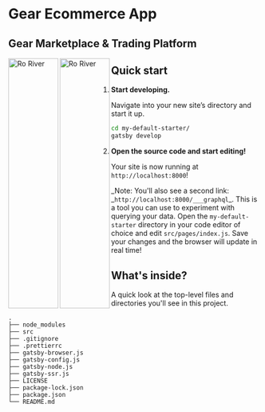 # Gear Ecommerce App
## Gear Marketplace & Trading Platform 
<img alt="Ro River" align="left" width="100" height="500" src="https://github.com/Foxhound401/gear_ecom_app/blob/master/home-page.png" />
<img alt="Ro River" align="left" width="100" height="500" src="https://github.com/Foxhound401/gear_ecom_app/blob/master/login-page.png" />

## Quick start

1.  **Start developing.**

    Navigate into your new site’s directory and start it up.

    ```sh
    cd my-default-starter/
    gatsby develop
    ```

1.  **Open the source code and start editing!**

    Your site is now running at `http://localhost:8000`!

    _Note: You'll also see a second link: _`http://localhost:8000/___graphql`\_. This is a tool you can use to experiment with querying your data.
    Open the `my-default-starter` directory in your code editor of choice and edit `src/pages/index.js`. Save your changes and the browser will update in real time!

## What's inside?

A quick look at the top-level files and directories you'll see in this project.

    .
    ├── node_modules
    ├── src
    ├── .gitignore
    ├── .prettierrc
    ├── gatsby-browser.js
    ├── gatsby-config.js
    ├── gatsby-node.js
    ├── gatsby-ssr.js
    ├── LICENSE
    ├── package-lock.json
    ├── package.json
    └── README.md
